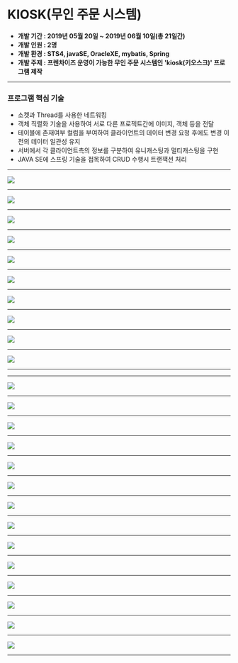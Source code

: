 # KIOSK(무인 주문 시스템)

<h4>
<ul>
<li>개발 기간 : 2019년 05월 20일 ~ 2019년 06월 10일(총 21일간)</li>
<li>개발 인원 : 2명</li>
<li>개발 환경 : STS4, javaSE, OracleXE, mybatis, Spring</li>
<li>개발 주제 : 프렌차이즈 운영이 가능한 무인 주문 시스템인 'kiosk(키오스크)' 프로그램 제작</li>
</ul>
<hr> 
</h4>
<h3>프로그램 핵심 기술</h3>
<ul>
<li>소켓과 Thread를 사용한 네트워킹</li>
<li>객체 직렬화 기술을 사용하여 서로 다른 프로젝트간에 이미지, 객체 등을 전달</li>
<li>테이블에 존재여부 컬럼을 부여하여 클라이언트의 데이터 변경 요청 후에도 변경 이전의 데이터 일관성 유지</li>
<li>서버에서 각 클라이언트측의 정보를 구분하여 유니캐스팅과 멀티캐스팅을 구현</li> 
<li>JAVA SE에 스프링 기술을 접목하여 CRUD 수행시 트랜잭션 처리</li>
</ul>
<hr>
<img src="https://postfiles.pstatic.net/MjAxOTA2MTNfMzcg/MDAxNTYwMzk0MzM3MDM4.cWPvcebecPjFad54UNZvvwqwQQwphwWJLT3YB88pGPYg.HXTqvGEXRWGq0pz8ZriglaVG7twBsow4Gbq46oSr8yYg.PNG.qwea8501/%EC%8A%AC%EB%9D%BC%EC%9D%B4%EB%93%9C1.PNG?type=w773" />
<hr>

<img src="https://postfiles.pstatic.net/MjAxOTA2MTNfMTU1/MDAxNTYwMzk0MzM3MDU0.WVkUuuLwg2npFDi8gMwGVdi-WP32lB1psDeRBiPxmXgg.9HvVQtI8hcJBziQfkkY-Efy95voIyk2zwxLe_9cXM2Ag.PNG.qwea8501/%EC%8A%AC%EB%9D%BC%EC%9D%B4%EB%93%9C2.PNG?type=w773" />
<hr>

<img src="https://postfiles.pstatic.net/MjAxOTA2MTNfMjkx/MDAxNTYwMzk0MzM3MTAx.DbdvuTcyAL29b8F3zM03q30OlW2tuKpgv16TRDtmwpkg.lJUTHRutMlF951K_VmQkRyjaGIcQd7gcKMkKqH4o_Qcg.PNG.qwea8501/%EC%8A%AC%EB%9D%BC%EC%9D%B4%EB%93%9C3.PNG?type=w773" />
<hr>

<img src="https://postfiles.pstatic.net/MjAxOTA2MTNfOSAg/MDAxNTYwMzk0MzM3MTAx.QeuYD6nb8VrjixujGA4oLKcGSGjSiw8UwlEZa-VCwl8g.2LxWwqN76dsy33eyZWL-kUZbvqaQ2g0Vr2UL32R_OxYg.PNG.qwea8501/%EC%8A%AC%EB%9D%BC%EC%9D%B4%EB%93%9C4.PNG?type=w773" />
<hr>

<img src="https://postfiles.pstatic.net/MjAxOTA2MTNfMzkg/MDAxNTYwMzk0MzM3MDYz.M2WJCGQrUW042gqthiMr44Uk2aHuxougljC5R2rCtSog.kf3XXLb76ha_HP5HfLHfBE-XIQ8fgG3VHTvnHtfjRsog.PNG.qwea8501/%EC%8A%AC%EB%9D%BC%EC%9D%B4%EB%93%9C5.PNG?type=w773" />
<hr>

<img src="https://postfiles.pstatic.net/MjAxOTA2MTNfMjEy/MDAxNTYwMzk0MzM3MDg3.zZdmj65_0jdg2CKdeCd-UIC7ZSwohBDzV21BaFu3_O8g.dFnZszXXz6bBMRfzL6lUjZdk6y3053ZbBVFtQFPLzh0g.PNG.qwea8501/%EC%8A%AC%EB%9D%BC%EC%9D%B4%EB%93%9C6.PNG?type=w773" />
<hr>

<img src="https://postfiles.pstatic.net/MjAxOTA2MTNfNDkg/MDAxNTYwMzk0MzM3MjM2.en_dHu_CTw_GSPsDM2N9X9sgBrecnV8JTJyQUc24Yq4g.EvsOQBpyI8r2HiYkwtco-G05d9HcKt_aDFaliUNNWlog.PNG.qwea8501/%EC%8A%AC%EB%9D%BC%EC%9D%B4%EB%93%9C7.PNG?type=w773" />
<hr>

<img src="https://postfiles.pstatic.net/MjAxOTA2MTNfMjkg/MDAxNTYwMzk0MzM3Mjgy.Is6XGiAuqBzh6Qk2RhgYekrW6PXslw4C5ethWcOhTxkg.BeF6FaV_KGzllg8FxheuyuHB_YpFdlKeYTmDZavcglcg.PNG.qwea8501/%EC%8A%AC%EB%9D%BC%EC%9D%B4%EB%93%9C8.PNG?type=w773" />
<hr>

<img src="https://postfiles.pstatic.net/MjAxOTA2MTNfMTY2/MDAxNTYwMzk0MzM3MzE0.h0DguZGnqDFZ64wuEaldINBKATnGcnWYqclI3PJ7Ppsg.281HTQhD7WwMIlDN6lQ5xz8k2bruRt8_H1GgaBVZt6wg.PNG.qwea8501/%EC%8A%AC%EB%9D%BC%EC%9D%B4%EB%93%9C9.PNG?type=w773" />
<hr>

<img src="https://postfiles.pstatic.net/MjAxOTA2MTNfMTAx/MDAxNTYwMzk0MzM3MzM3.Lz8tk1MksXAwBIwBCealzGyj_cuo_JNfdiAzwEr0YGwg.HKeevpGf3zpG_4oxcGLC0A5fGvhidO2WJNo6sY_oHBIg.PNG.qwea8501/%EC%8A%AC%EB%9D%BC%EC%9D%B4%EB%93%9C10.PNG?type=w773" />
<hr><hr>

<img src="https://postfiles.pstatic.net/MjAxOTA2MTNfMTcy/MDAxNTYwMzk0MzM3MzU1.eJxy6dDtk6UFdeaMbMb_AJlMd1cyVpWdGsq7Bm8im1gg.teTj-RyzwC_9M880-JCfA5fWOw4KbhlMc8aPIA3f_U4g.PNG.qwea8501/%EC%8A%AC%EB%9D%BC%EC%9D%B4%EB%93%9C11.PNG?type=w773" />
<hr>

<img src="https://postfiles.pstatic.net/MjAxOTA2MTNfMTY5/MDAxNTYwMzk0MzM3Mzg4.A-Ky8VFVzkTmXWh04qrhFDZO5UAbbL48B3a1d_dKdUAg.DutpjypZk-Zyply-rvpHpTHJb6hIaDPngzFog58oO5sg.PNG.qwea8501/%EC%8A%AC%EB%9D%BC%EC%9D%B4%EB%93%9C12.PNG?type=w773" />
<hr>

<img src="https://postfiles.pstatic.net/MjAxOTA2MTNfMTgw/MDAxNTYwMzk0MzM3NDQ5.zyQxs0ROz3-qjxwLJCVBg5XrOdXOXvDPa34a3a3Rb14g.1z9wUYLlCT8604_pegibp11NJWpU3IdTgvgsxD75W8sg.PNG.qwea8501/%EC%8A%AC%EB%9D%BC%EC%9D%B4%EB%93%9C13.PNG?type=w773" />
<hr>

<img src="https://postfiles.pstatic.net/MjAxOTA2MTNfMjYy/MDAxNTYwMzk0MzM3NTAw.r8WA9DeODJYhIDGlwWOS_FHFEJ-AJMYurHEY7f16WOkg.lVgmkI7WQnsmb7DJJx-SGGkiDb6XoejLYJpEHTBvSKAg.PNG.qwea8501/%EC%8A%AC%EB%9D%BC%EC%9D%B4%EB%93%9C14.PNG?type=w773" />
<hr>

<img src="https://postfiles.pstatic.net/MjAxOTA2MTNfMTgx/MDAxNTYwMzk0MzM3NTMy.1n5k3wgHcL3eFM960YooKqSlRtqtxiXDnwzeCrR5KN8g.YOIeE_-WlnLgrapaKZwmDaOphp_C08TiEx-Az0msW6sg.PNG.qwea8501/%EC%8A%AC%EB%9D%BC%EC%9D%B4%EB%93%9C15.PNG?type=w773" />
<hr>

<img src="https://postfiles.pstatic.net/MjAxOTA2MTNfMjI4/MDAxNTYwMzk0MzM3NTY3.U_G16mFQu2sha5kqzLqkk8p1sO84lLkYJwPLJyCBp_8g.QO_JVakUQTlSaw56o9BYkz5i-3qXVyQLnR82uLdPWQAg.PNG.qwea8501/%EC%8A%AC%EB%9D%BC%EC%9D%B4%EB%93%9C16.PNG?type=w773" />
<hr>

<img src="https://postfiles.pstatic.net/MjAxOTA2MTNfNDYg/MDAxNTYwMzk0MzM3NTk1.BjErxq9JmxXWraD_3UchKbk4G4KdYADmIT25RUZVXIkg.WgKd80d_u16vpf-4SiQ7yAIwcEga2zBddP4-It02QW0g.PNG.qwea8501/%EC%8A%AC%EB%9D%BC%EC%9D%B4%EB%93%9C17.PNG?type=w773" />
<hr>

<img src="https://postfiles.pstatic.net/MjAxOTA2MTNfMTI3/MDAxNTYwMzk0MzM3NTkz.dHec3it0d8b_DVg6QQH3bs02IjB5XFTfvSd7crdiFqgg.hNgg90boAugr6TMw6jPejGcL06cKGgW6owOm-8oQ7hAg.PNG.qwea8501/%EC%8A%AC%EB%9D%BC%EC%9D%B4%EB%93%9C18.PNG?type=w773" />
<hr>

<img src="https://postfiles.pstatic.net/MjAxOTA2MTNfMTky/MDAxNTYwMzk0MzM3NzIw.51ZRqROr96-04SM41U3jBgvEIsgzu1-AlRDiFuHeTrwg.WSOu-ncQgoliSOXaMhngxL03KxzDnEPmI6E6ODjTI18g.PNG.qwea8501/%EC%8A%AC%EB%9D%BC%EC%9D%B4%EB%93%9C19.PNG?type=w773" />
<hr>

<img src="https://postfiles.pstatic.net/MjAxOTA2MTNfODAg/MDAxNTYwMzk0MzM3NzQ2.5U7Zm3HwCxTkwLR0AMTkTEIBSXnmg7BphdvClOcPCk4g.prn2IEoHrt9fR83g5_fSiUwEAa_A9xM50DyraUO5FQcg.PNG.qwea8501/%EC%8A%AC%EB%9D%BC%EC%9D%B4%EB%93%9C20.PNG?type=w773" />
<hr>

<img src="https://postfiles.pstatic.net/MjAxOTA2MTNfMTI1/MDAxNTYwMzk0MzM3NzU4.CzACyREZWRyQeM0I8IoigfM1p6XLT-ToxVXV42_gV6Yg.CXGRf3095-puVrHGQQn1sKjfZ_-sb_8lBgtNlYE8H8sg.PNG.qwea8501/%EC%8A%AC%EB%9D%BC%EC%9D%B4%EB%93%9C21.PNG?type=w773" />
<hr>

<img src="https://postfiles.pstatic.net/MjAxOTA2MTNfMjI2/MDAxNTYwMzk0MzM3ODAx.hz5dTJH42hiH8lUJIcjHdyoYomVbA55Sz66L3NkYWF8g.sFFnQmPwhqENt6LZnJMQdaSbAjKqf-86SlxJWexdYM4g.PNG.qwea8501/%EC%8A%AC%EB%9D%BC%EC%9D%B4%EB%93%9C22.PNG?type=w773" />
<hr>

<img src="https://postfiles.pstatic.net/MjAxOTA2MTNfNTEg/MDAxNTYwMzk0MzM3ODA5.F1oJvxcJfK1X2XuSuoUYns0rUVUVRj9f3mazo21L-Q8g.5AdUs3S3UpXimcdpoW7aB_GtoerOd4YDGQH6cPlub98g.PNG.qwea8501/%EC%8A%AC%EB%9D%BC%EC%9D%B4%EB%93%9C23.PNG?type=w773" />
<hr>

<img src="https://postfiles.pstatic.net/MjAxOTA2MTNfMTAg/MDAxNTYwMzk0MzM3OTEw.1xonL_5mBOJ-tjsi18yqTUKAo9xQLhZdDj8pH4RplwMg.fXLBBfDv12OCpiJec4GUGQOapz_kA1t9VOyCocAC3qcg.PNG.qwea8501/%EC%8A%AC%EB%9D%BC%EC%9D%B4%EB%93%9C24.PNG?type=w773" />
<hr>		
